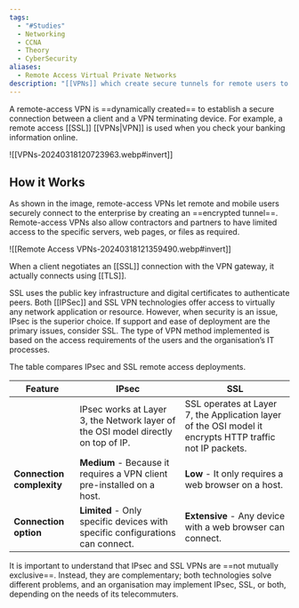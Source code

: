 ```yaml
---
tags:
  - "#Studies"
  - Networking
  - CCNA
  - Theory
  - CyberSecurity
aliases:
  - Remote Access Virtual Private Networks
description: "[[VPNs]] which create secure tunnels for remote users to access private networks."
---
```

A remote-access VPN is ==dynamically created== to establish a secure connection between a client and a VPN terminating device. For example, a remote access [[SSL]] [[VPNs|VPN]] is used when you check your banking information online.

![[VPNs-20240318120723963.webp#invert]]

## How it Works

As shown in the image, remote-access VPNs let remote and mobile users securely connect to the enterprise by creating an ==encrypted tunnel==. Remote-access VPNs also allow contractors and partners to have limited access to the specific servers, web pages, or files as required.

![[Remote Access VPNs-20240318121359490.webp#invert]]

When a client negotiates an [[SSL]] connection with the VPN gateway, it actually connects using [[TLS]].

SSL uses the public key infrastructure and digital certificates to authenticate peers. Both [[IPSec]] and SSL VPN technologies offer access to virtually any network application or resource. However, when security is an issue, IPsec is the superior choice. If support and ease of deployment are the primary issues, consider SSL. The type of VPN method implemented is based on the access requirements of the users and the organisation’s IT processes. 

The table compares IPsec and SSL remote access deployments.

| Feature                   | IPsec                                                                             | SSL                                                                                                      |
| ------------------------- | --------------------------------------------------------------------------------- | -------------------------------------------------------------------------------------------------------- |
|                           | IPsec works at Layer 3, the Network layer of the OSI model directly on top of IP. | SSL operates at Layer 7, the Application layer of the OSI model it encrypts HTTP traffic not IP packets. |
| **Connection complexity** | **Medium** - Because it requires a VPN client pre-installed on a host.            | **Low** - It only requires a web browser on a host.                                                      |
| **Connection option**     | **Limited** - Only specific devices with specific configurations can connect.     | **Extensive** - Any device with a web browser can connect.                                               |

It is important to understand that IPsec and SSL VPNs are ==not mutually exclusive==. Instead, they are complementary; both technologies solve different problems, and an organisation may implement IPsec, SSL, or both, depending on the needs of its telecommuters.

